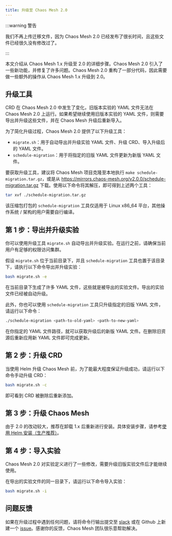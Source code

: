 ```yaml
---
title: 升级至 Chaos Mesh 2.0
---
```


:::warning 警告

我们不再上传迁移文件，因为 Chaos Mesh 2.0 已经发布了很长时间，且这些文件已经很久没有修改过了。

:::

本文介绍从 Chaos Mesh 1.x 升级至 2.0 的详细步骤。Chaos Mesh 2.0 引入了一些新功能，并修复了许多问题。Chaos Mesh 2.0 重构了一部分代码，因此需要做一些额外的操作从 Chaos Mesh 1.x 升级到 2.0。

## 升级工具

CRD 在 Chaos Mesh 2.0 中发生了变化，旧版本实验的 YAML 文件无法在 Chaos Mesh 2.0 上运行。如果希望继续使用旧版本实验的 YAML 文件，则需要导出并升级这些文件，并在 Chaos Mesh 升级后重新导入。

为了简化升级过程，Chaos Mesh 2.0 提供了以下升级工具：

- `migrate.sh`：用于自动导出并升级实验 YAML 文件、升级 CRD、导入升级后的 YAML 文件。
- `schedule-migration`：用于将指定的旧版 YAML 文件更新为新版 YAML 文件。

要获取升级工具，建议将 Chaos Mesh 项目克隆至本地执行 `make schedule-migration.tar.gz`，或是从 https://mirrors.chaos-mesh.org/v2.0.0/schedule-migration.tar.gz 下载。使用以下命令将其解压，即可得到上述两个工具：

```bash
tar xvf ./schedule-migration.tar.gz
```

该压缩包打包的 `schedule-migration` 工具仅适用于 Linux x86_64 平台，其他操作系统 / 架构的用户需要自行编译。

## 第 1 步：导出并升级实验

你可以使用升级工具 `migrate.sh` 自动导出并升级实验。在运行之前，请确保当前用户有足够的权限访问集群。

假设 `migrate.sh` 位于当前目录下，并且 `schedule-migration` 工具也置于该目录下，请执行以下命令导出并升级实验：

```bash
bash migrate.sh -e
```

在当前目录下生成了许多 YAML 文件，这些就是被导出的实验文件。导出的实验文件已经被自动升级。

此外，你也可以使用 `schedule-migration` 工具只升级指定的旧版 YAML 文件，请运行以下命令：

```bash
./schedule-migration <path-to-old-yaml> <path-to-new-yaml>
```

在你指定的 YAML 文件路径，就可以获取升级后的新版 YAML 文件。在删除旧资源后重新应用新 YAML 文件即可完成更新。

## 第 2 步：升级 CRD

当使用 Helm 升级 Chaos Mesh 前，为了能最大程度保证升级成功，请运行以下命令手动升级 CRD：

```bash
bash migrate.sh -c
```

即可看到 CRD 被删除后重新添加。

## 第 3 步：升级 Chaos Mesh

由于 2.0 的改动较大，推荐在卸载 1.x 后重新进行安装。具体安装步骤，请参考[使用 Helm 安装（生产推荐）](production-installation-using-helm.md)。

## 第 4 步：导入实验

Chaos Mesh 2.0 对实验定义进行了一些修改，需要升级旧版实验文件后才能继续使用。

在导出的实验文件的同一目录下，请运行以下命令导入实验：

```bash
bash migrate.sh -i
```

## 问题反馈

如果在升级过程中遇到任何问题，请将命令行输出提交至 [slack](https://cloud-native.slack.com/archives/C0193VAV272) 或在 Github 上新建一个 [issue](https://github.com/pingcap/chaos-mesh/issues)。感谢你的反馈，Chaos Mesh 团队很乐意帮助解决。
